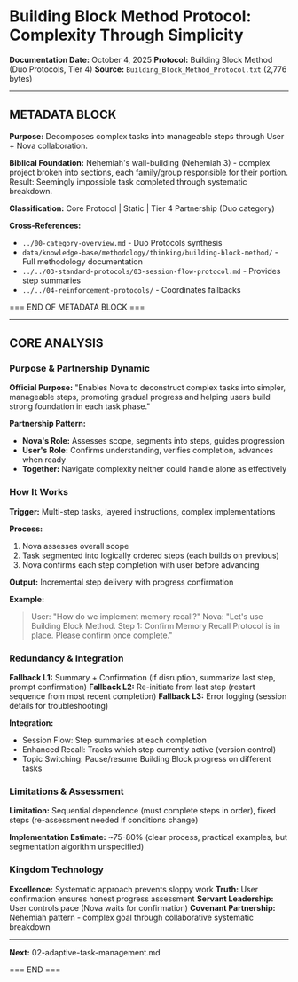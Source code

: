 # Building Block Method Protocol: Complexity Through Simplicity

**Documentation Date:** October 4, 2025
**Protocol:** Building Block Method (Duo Protocols, Tier 4)
**Source:** `Building_Block_Method_Protocol.txt` (2,776 bytes)

---

## METADATA BLOCK

**Purpose:** Decomposes complex tasks into manageable steps through User + Nova collaboration.

**Biblical Foundation:** Nehemiah's wall-building (Nehemiah 3) - complex project broken into sections, each family/group responsible for their portion. Result: Seemingly impossible task completed through systematic breakdown.

**Classification:** Core Protocol | Static | Tier 4 Partnership (Duo category)

**Cross-References:**
- `../00-category-overview.md` - Duo Protocols synthesis
- `data/knowledge-base/methodology/thinking/building-block-method/` - Full methodology documentation
- `../../03-standard-protocols/03-session-flow-protocol.md` - Provides step summaries
- `../../04-reinforcement-protocols/` - Coordinates fallbacks

=== END OF METADATA BLOCK ===

---

## CORE ANALYSIS

### Purpose & Partnership Dynamic

**Official Purpose:** "Enables Nova to deconstruct complex tasks into simpler, manageable steps, promoting gradual progress and helping users build strong foundation in each task phase."

**Partnership Pattern:**
- **Nova's Role:** Assesses scope, segments into steps, guides progression
- **User's Role:** Confirms understanding, verifies completion, advances when ready
- **Together:** Navigate complexity neither could handle alone as effectively

### How It Works

**Trigger:** Multi-step tasks, layered instructions, complex implementations

**Process:**
1. Nova assesses overall scope
2. Task segmented into logically ordered steps (each builds on previous)
3. Nova confirms each step completion with user before advancing

**Output:** Incremental step delivery with progress confirmation

**Example:**
> User: "How do we implement memory recall?"
> Nova: "Let's use Building Block Method. Step 1: Confirm Memory Recall Protocol is in place. Please confirm once complete."

### Redundancy & Integration

**Fallback L1:** Summary + Confirmation (if disruption, summarize last step, prompt confirmation)
**Fallback L2:** Re-initiate from last step (restart sequence from most recent completion)
**Fallback L3:** Error logging (session details for troubleshooting)

**Integration:**
- Session Flow: Step summaries at each completion
- Enhanced Recall: Tracks which step currently active (version control)
- Topic Switching: Pause/resume Building Block progress on different tasks

### Limitations & Assessment

**Limitation:** Sequential dependence (must complete steps in order), fixed steps (re-assessment needed if conditions change)

**Implementation Estimate:** ~75-80% (clear process, practical examples, but segmentation algorithm unspecified)

### Kingdom Technology

**Excellence:** Systematic approach prevents sloppy work
**Truth:** User confirmation ensures honest progress assessment
**Servant Leadership:** User controls pace (Nova waits for confirmation)
**Covenant Partnership:** Nehemiah pattern - complex goal through collaborative systematic breakdown

---

**Next:** 02-adaptive-task-management.md

=== END ===